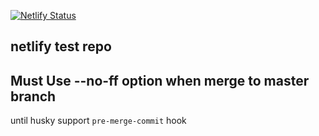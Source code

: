 [![Netlify Status](https://api.netlify.com/api/v1/badges/27143e3c-9c91-4751-8fdb-1f69a3178fff/deploy-status)](https://app.netlify.com/sites/angry-lamarr-ff3a8e/deploys)

## netlify test repo

## Must Use --no-ff option when merge to master branch

until husky support `pre-merge-commit` hook
